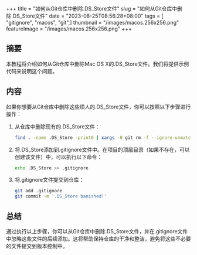 +++
title = "如何从Git仓库中删除.DS_Store文件"
slug = "如何从Git仓库中删除.DS_Store文件"
date = "2023-08-25T08:56:28+08:00"
tags = [ "gitignore", "macos", "git",]
thumbnail = "/images/macos.256x256.png"
featureImage = "/images/macos.256x256.png"
+++


## 摘要

本教程将介绍如何从Git仓库中删除Mac OS X的.DS_Store文件。我们将提供示例代码来说明这个问题。

## 内容

如果你想要从Git仓库中删除这些烦人的.DS_Store文件，你可以按照以下步骤进行操作：

1. 从仓库中删除现有的.DS_Store文件：

   ```bash
   find . -name .DS_Store -print0 | xargs -0 git rm -f --ignore-unmatch
   ```

2. 将.DS_Store添加到.gitignore文件中。在项目的顶层目录（如果不存在，可以创建该文件）中，可以执行以下命令：

   ```bash
   echo .DS_Store >> .gitignore
   ```

3. 将.gitignore文件提交到仓库：

   ```bash
   git add .gitignore
   git commit -m '.DS_Store banished!'
   ```

## 总结

通过执行以上步骤，你可以从Git仓库中删除.DS_Store文件，并在.gitignore文件中忽略这些文件的后续添加。这将帮助保持仓库的干净和整洁，避免将这些不必要的文件提交到版本控制中。


